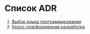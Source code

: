 # Список ADR

1. [Выбор языка программирования](https://github.com/selyakovadim/skillbox-software-architect/blob/main/adr/01.%20%D0%92%D1%8B%D0%B1%D0%BE%D1%80%20%D1%8F%D0%B7%D1%8B%D0%BA%D0%B0%20%D0%BF%D1%80%D0%BE%D0%B3%D1%80%D0%B0%D0%BC%D0%BC%D0%B8%D1%80%D0%BE%D0%B2%D0%B0%D0%BD%D0%B8%D1%8F.md)
2. [Кросс-платформенная разработка](https://github.com/selyakovadim/skillbox-software-architect/blob/main/adr/02.%20%D0%9A%D1%80%D0%BE%D1%81%D1%81-%D0%BF%D0%BB%D0%B0%D1%82%D1%84%D0%BE%D1%80%D0%BC%D0%B5%D0%BD%D0%BD%D0%B0%D1%8F%20%D1%80%D0%B0%D0%B7%D1%80%D0%B0%D0%B1%D0%BE%D1%82%D0%BA%D0%B0.md)

